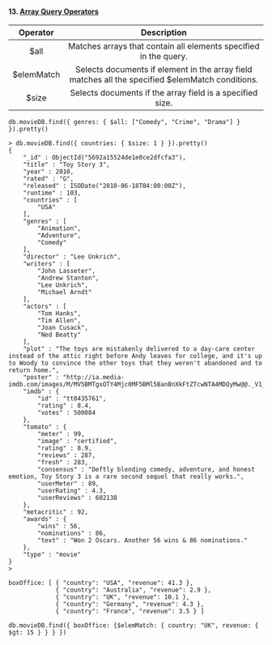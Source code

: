 #### 13. [Array Query Operators](https://docs.mongodb.com/manual/reference/operator/query-array/)

**Operator**|**Description**
:-----:|:-----:
$all|Matches arrays that contain all elements specified in the query.
$elemMatch|Selects documents if element in the array field matches all the specified $elemMatch conditions.
$size|Selects documents if the array field is a specified size.

```
db.movieDB.find({ genres: { $all: ["Comedy", "Crime", "Drama"] } }).pretty()
```

```
> db.movieDB.find({ countries: { $size: 1 } }).pretty()
{
	"_id" : ObjectId("5692a15524de1e0ce2dfcfa3"),
	"title" : "Toy Story 3",
	"year" : 2010,
	"rated" : "G",
	"released" : ISODate("2010-06-18T04:00:00Z"),
	"runtime" : 103,
	"countries" : [
		"USA"
	],
	"genres" : [
		"Animation",
		"Adventure",
		"Comedy"
	],
	"director" : "Lee Unkrich",
	"writers" : [
		"John Lasseter",
		"Andrew Stanton",
		"Lee Unkrich",
		"Michael Arndt"
	],
	"actors" : [
		"Tom Hanks",
		"Tim Allen",
		"Joan Cusack",
		"Ned Beatty"
	],
	"plot" : "The toys are mistakenly delivered to a day-care center instead of the attic right before Andy leaves for college, and it's up to Woody to convince the other toys that they weren't abandoned and to return home.",
	"poster" : "http://ia.media-imdb.com/images/M/MV5BMTgxOTY4Mjc0MF5BMl5BanBnXkFtZTcwNTA4MDQyMw@@._V1_SX300.jpg",
	"imdb" : {
		"id" : "tt0435761",
		"rating" : 8.4,
		"votes" : 500084
	},
	"tomato" : {
		"meter" : 99,
		"image" : "certified",
		"rating" : 8.9,
		"reviews" : 287,
		"fresh" : 283,
		"consensus" : "Deftly blending comedy, adventure, and honest emotion, Toy Story 3 is a rare second sequel that really works.",
		"userMeter" : 89,
		"userRating" : 4.3,
		"userReviews" : 602138
	},
	"metacritic" : 92,
	"awards" : {
		"wins" : 56,
		"nominations" : 86,
		"text" : "Won 2 Oscars. Another 56 wins & 86 nominations."
	},
	"type" : "movie"
}
>
```

```
boxOffice: [ { "country": "USA", "revenue": 41.3 },
             { "country": "Australia", "revenue": 2.9 },
             { "country": "UK", "revenue": 10.1 },
             { "country": "Germany", "revenue": 4.3 },
             { "country": "France", "revenue": 3.5 } ]
```

```
db.movieDB.find({ boxOffice: {$elemMatch: { country: "UK", revenue: { $gt: 15 } } } })
```